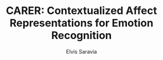 ---
paperId: 12
author: Elvis Saravia
publicationauthor: Saravia, E.
title: "CARER: Contextualized Affect Representations for Emotion Recognition"
pdf: Oral_Elvis_Saravia.pdf
poster: --
alt: --
type: Oral & Poster
topic: Natural Language Processing
link: --
conference: neurips
year: 2018
tags: neurips-2018
location: Montreal, Canada
---